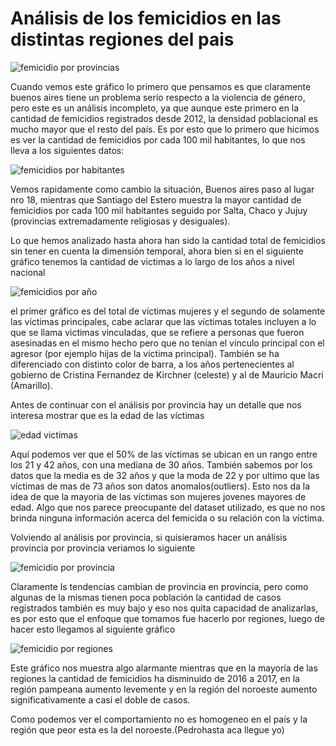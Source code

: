 Análisis de los femicidios en las distintas regiones del pais
==============================================================

![femicidio por provincias](/home/pap/mauri/github/diplodatos/img/femicidios_por_prov.png)

Cuando vemos este gráfico lo primero que pensamos es que claramente buenos aires tiene un problema serio respecto a la violencia de género, pero este es un análisis incompleto, ya que aunque este primero en la cantidad de femicidios registrados desde 2012, la densidad poblacional es mucho mayor que el resto del país. Es por esto que lo primero que hicimos es ver la cantidad de femicidios por cada 100 mil habitantes, lo que nos lleva a los siguientes datos:

![femicidios por habitantes](/home/pap/mauri/github/diplodatos/img/femicidios_por_hab.png)

Vemos rapidamente como cambio la situación, Buenos aires paso al lugar nro 18, mientras que Santiago del Estero muestra la mayor cantidad de femicidios por cada 100 mil habitantes seguido por Salta, Chaco y Jujuy (provincias extremadamente religiosas y desiguales).

Lo que hemos analizado hasta ahora han sido la cantidad total de femicidios sin tener en cuenta la dimensión temporal, ahora bien si en el siguiente gráfico tenemos la cantidad de victimas a lo largo de los años a nivel nacional

![femicidios por año](/home/pap/mauri/github/diplodatos/img/femicidios_x_gobierno.png)

el primer gráfico es del total de víctimas mujeres y el segundo de solamente las víctimas principales, cabe aclarar que las víctimas totales incluyen a lo que se llama victimas vinculadas, que se refiere a personas que fueron asesinadas en el mismo hecho pero que no tenían el vínculo principal con el agresor (por ejemplo hijas de la victima principal). También se ha diferenciado con distinto color de barra, a los años pertenecientes al gobierno de Cristina Fernandez de Kirchner (celeste) y al de Mauricio Macri (Amarillo).

Antes de continuar con el análisis por provincia hay un detalle que nos interesa mostrar que es la edad de las víctimas

![edad victimas](/home/pap/mauri/github/diplodatos/img/victimas-mujeres.png)

Aquí podemos ver que el 50% de las víctimas se ubican en un rango entre los 21 y 42 años, con una mediana de 30	años. También sabemos por los datos que la media es de 32 años y que la moda de 22 y por ultimo que las víctimas de mas de 73 años son datos anomalos(outliers). Esto nos da la idea de que la mayoria de las víctimas son mujeres jovenes mayores de edad. Algo que nos parece preocupante del dataset utilizado, es que no nos brinda ninguna información acerca del femicida o su relación con la víctima.

Volviendo al análisis por provincia, si quisieramos hacer un análisis provincia por provincia veriamos lo siguiente

![femicidio por provincia](/home/pap/mauri/github/diplodatos/img/por_provincia.png)

Claramente ls tendencias cambian de provincia en provincia, pero como algunas de la mismas tienen poca población la cantidad de casos registrados también es muy bajo y eso nos quita capacidad de analizarlas, es por esto que el enfoque que tomamos fue hacerlo por regiones, luego de hacer esto llegamos al siguiente gráfico

![femicidio por regiones](/home/pap/mauri/github/diplodatos/img/femicidio_por_regiones.png)

Este gráfico nos muestra algo alarmante mientras que en la mayoría de las regiones la cantidad de femicidios ha disminuido de 2016 a 2017, en la región pampeana aumento levemente y en la región del noroeste aumento significativamente a casi el doble de casos.

Como podemos ver el comportamiento no es homogeneo en el país y la región que peor esta es la del noroeste.(Pedrohasta aca llegue yo)


